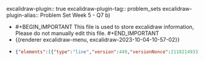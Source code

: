 excalidraw-plugin:: true
excalidraw-plugin-tag:: problem_sets
excalidraw-plugin-alias:: Problem Set Week 5 - Q7 b)

- #+BEGIN_IMPORTANT
  This file is used to store excalidraw information, Please do not manually edit this file.
  #+END_IMPORTANT
- {{renderer excalidraw-menu, excalidraw-2023-10-04-10-57-02}}
- ```json
  {"elements":[{"type":"line","version":449,"versionNonce":2118214933,"isDeleted":false,"id":"30qJ1FhbNAJQp6BigkOwy","fillStyle":"hachure","strokeWidth":1,"strokeStyle":"solid","roughness":1,"opacity":100,"angle":0,"x":593.1321258544922,"y":-240.26937103271484,"strokeColor":"#1e1e1e","backgroundColor":"transparent","width":0.68109130859375,"height":944.2900543212891,"seed":945659413,"groupIds":[],"frameId":null,"roundness":{"type":2},"boundElements":[],"updated":1696410294231,"link":null,"locked":false,"startBinding":null,"endBinding":null,"lastCommittedPoint":null,"startArrowhead":null,"endArrowhead":null,"points":[[0,0],[-0.68109130859375,944.2900543212891]]},{"type":"line","version":449,"versionNonce":747621883,"isDeleted":false,"id":"1t6fzo1B0X0nstKa4HLLV","fillStyle":"hachure","strokeWidth":1,"strokeStyle":"solid","roughness":1,"opacity":100,"angle":0,"x":593.6491851806641,"y":702.701286315918,"strokeColor":"#1e1e1e","backgroundColor":"transparent","width":843.9337022569443,"height":2.6712443033854925,"seed":998970229,"groupIds":[],"frameId":null,"roundness":{"type":2},"boundElements":[],"updated":1696410367201,"link":null,"locked":false,"startBinding":null,"endBinding":null,"lastCommittedPoint":null,"startArrowhead":null,"endArrowhead":null,"points":[[0,0],[843.9337022569443,-2.6712443033854925]]},{"type":"text","version":119,"versionNonce":713214709,"isDeleted":false,"id":"UYPIJAYylhw6lDG8FA0E7","fillStyle":"hachure","strokeWidth":1,"strokeStyle":"solid","roughness":1,"opacity":100,"angle":0,"x":1443.492039998372,"y":768.7331941392688,"strokeColor":"#1e1e1e","backgroundColor":"transparent","width":84.49990844726562,"height":25,"seed":1478679765,"groupIds":[],"frameId":null,"roundness":null,"boundElements":[],"updated":1696410370824,"link":null,"locked":false,"fontSize":20,"fontFamily":1,"text":"Quantity","textAlign":"left","verticalAlign":"top","containerId":null,"originalText":"Quantity","lineHeight":1.25,"baseline":16},{"type":"text","version":102,"versionNonce":108172373,"isDeleted":false,"id":"lBYZUHAgvTcAVRPOMJyQz","fillStyle":"hachure","strokeWidth":1,"strokeStyle":"solid","roughness":1,"opacity":100,"angle":0,"x":478.1349639892578,"y":-274.4784469604492,"strokeColor":"#1e1e1e","backgroundColor":"transparent","width":47.17994689941406,"height":25,"seed":364542517,"groupIds":[],"frameId":null,"roundness":null,"boundElements":[],"updated":1696410288841,"link":null,"locked":false,"fontSize":20,"fontFamily":1,"text":"Price","textAlign":"left","verticalAlign":"top","containerId":null,"originalText":"Price","lineHeight":1.25,"baseline":16},{"type":"line","version":365,"versionNonce":32858715,"isDeleted":true,"id":"7LJa7h_wI7ZkqZJNFEhFS","fillStyle":"hachure","strokeWidth":1,"strokeStyle":"solid","roughness":1,"opacity":100,"angle":0,"x":502.3050689697265,"y":358.4919204711914,"strokeColor":"#1971c2","backgroundColor":"transparent","width":463.34259033203125,"height":356.2621307373047,"seed":1832348565,"groupIds":[],"frameId":null,"roundness":{"type":2},"boundElements":[],"updated":1696410070333,"link":null,"locked":false,"startBinding":null,"endBinding":null,"lastCommittedPoint":null,"startArrowhead":null,"endArrowhead":null,"points":[[0,0],[463.34259033203125,356.2621307373047]]},{"type":"text","version":7,"versionNonce":1280099541,"isDeleted":true,"id":"tJQqkCSOImRct07ZkzjdH","fillStyle":"hachure","strokeWidth":1,"strokeStyle":"solid","roughness":1,"opacity":100,"angle":0,"x":1157.189712524414,"y":611.4722213745117,"strokeColor":"#1971c2","backgroundColor":"transparent","width":15.599990844726562,"height":25,"seed":516894965,"groupIds":[],"frameId":null,"roundness":null,"boundElements":[],"updated":1696410070333,"link":null,"locked":false,"fontSize":20,"fontFamily":1,"text":"D","textAlign":"left","verticalAlign":"top","containerId":null,"originalText":"D","lineHeight":1.25,"baseline":16},{"type":"line","version":94,"versionNonce":2137939707,"isDeleted":true,"id":"j2Tp0_DxZFxzd5GM8_mSC","fillStyle":"hachure","strokeWidth":1,"strokeStyle":"solid","roughness":1,"opacity":100,"angle":0,"x":700.6297760009766,"y":602.103630065918,"strokeColor":"#e03131","backgroundColor":"transparent","width":340.1942138671875,"height":365.5298767089844,"seed":1208437333,"groupIds":[],"frameId":null,"roundness":{"type":2},"boundElements":[],"updated":1696410070333,"link":null,"locked":false,"startBinding":null,"endBinding":null,"lastCommittedPoint":null,"startArrowhead":null,"endArrowhead":null,"points":[[0,0],[340.1942138671875,-365.5298767089844]]},{"type":"text","version":25,"versionNonce":1013408309,"isDeleted":true,"id":"-9aOtsY4T0aLmjeC-A6_Z","fillStyle":"hachure","strokeWidth":1,"strokeStyle":"solid","roughness":1,"opacity":100,"angle":0,"x":1070.1265411376953,"y":218.14167022705078,"strokeColor":"#e03131","backgroundColor":"transparent","width":12.159988403320312,"height":25,"seed":968177589,"groupIds":[],"frameId":null,"roundness":null,"boundElements":[],"updated":1696410070333,"link":null,"locked":false,"fontSize":20,"fontFamily":1,"text":"S","textAlign":"left","verticalAlign":"top","containerId":null,"originalText":"S","lineHeight":1.25,"baseline":16},{"type":"text","version":70,"versionNonce":32524219,"isDeleted":true,"id":"h24t2ao02a7nE4VixipXC","fillStyle":"hachure","strokeWidth":1,"strokeStyle":"solid","roughness":1,"opacity":100,"angle":0,"x":812.87939453125,"y":142.5457305908203,"strokeColor":"#1e1e1e","backgroundColor":"transparent","width":98.96403503417969,"height":45,"seed":839978683,"groupIds":[],"frameId":null,"roundness":null,"boundElements":[],"updated":1696410152842,"link":null,"locked":false,"fontSize":36,"fontFamily":1,"text":"Maria","textAlign":"left","verticalAlign":"top","containerId":null,"originalText":"Maria","lineHeight":1.25,"baseline":31},{"type":"text","version":360,"versionNonce":2114409365,"isDeleted":false,"id":"c9kuzWK12X-GBRe175_5U","fillStyle":"hachure","strokeWidth":1,"strokeStyle":"solid","roughness":1,"opacity":100,"angle":0,"x":943.7977600097656,"y":726.571533203125,"strokeColor":"#1e1e1e","backgroundColor":"transparent","width":17.779983520507812,"height":25,"seed":1280699125,"groupIds":[],"frameId":null,"roundness":null,"boundElements":[],"updated":1696410070333,"link":null,"locked":false,"fontSize":20,"fontFamily":1,"text":"15","textAlign":"left","verticalAlign":"top","containerId":null,"originalText":"15","lineHeight":1.25,"baseline":16},{"type":"text","version":18,"versionNonce":1199119419,"isDeleted":false,"id":"7GCoQ7QCRJpAYbQFaSZ_h","fillStyle":"hachure","strokeWidth":1,"strokeStyle":"solid","roughness":1,"opacity":100,"angle":0,"x":566.4755859375,"y":712.1106567382812,"strokeColor":"#1e1e1e","backgroundColor":"transparent","width":13.759994506835938,"height":25,"seed":564284277,"groupIds":[],"frameId":null,"roundness":null,"boundElements":[],"updated":1696410070333,"link":null,"locked":false,"fontSize":20,"fontFamily":1,"text":"0","textAlign":"left","verticalAlign":"top","containerId":null,"originalText":"0","lineHeight":1.25,"baseline":16},{"type":"text","version":10,"versionNonce":1566710005,"isDeleted":false,"id":"mvDtjuyLgpfKGzDviTOcw","fillStyle":"hachure","strokeWidth":1,"strokeStyle":"solid","roughness":1,"opacity":100,"angle":0,"x":720.279052734375,"y":725.298095703125,"strokeColor":"#1e1e1e","backgroundColor":"transparent","width":12.3599853515625,"height":25,"seed":483008661,"groupIds":[],"frameId":null,"roundness":null,"boundElements":[],"updated":1696410070333,"link":null,"locked":false,"fontSize":20,"fontFamily":1,"text":"5","textAlign":"left","verticalAlign":"top","containerId":null,"originalText":"5","lineHeight":1.25,"baseline":16},{"type":"text","version":12,"versionNonce":874503387,"isDeleted":false,"id":"OrIMBIg0X6_pdtFEbfhTR","fillStyle":"hachure","strokeWidth":1,"strokeStyle":"solid","roughness":1,"opacity":100,"angle":0,"x":838.6077880859375,"y":726.8147583007812,"strokeColor":"#1e1e1e","backgroundColor":"transparent","width":19.17999267578125,"height":25,"seed":1078299189,"groupIds":[],"frameId":null,"roundness":null,"boundElements":[],"updated":1696410070333,"link":null,"locked":false,"fontSize":20,"fontFamily":1,"text":"10","textAlign":"left","verticalAlign":"top","containerId":null,"originalText":"10","lineHeight":1.25,"baseline":16},{"type":"text","version":31,"versionNonce":66925141,"isDeleted":false,"id":"P1EeNh9e2tUSUfQPUcKuY","fillStyle":"hachure","strokeWidth":1,"strokeStyle":"solid","roughness":1,"opacity":100,"angle":0,"x":1044.567138671875,"y":726.2080688476562,"strokeColor":"#1e1e1e","backgroundColor":"transparent","width":27.999984741210938,"height":25,"seed":1054307963,"groupIds":[],"frameId":null,"roundness":null,"boundElements":[],"updated":1696410070333,"link":null,"locked":false,"fontSize":20,"fontFamily":1,"text":"20","textAlign":"left","verticalAlign":"top","containerId":null,"originalText":"20","lineHeight":1.25,"baseline":16},{"type":"freedraw","version":63,"versionNonce":728074619,"isDeleted":true,"id":"U3ty8MCjN5LJwZjYPR-ik","fillStyle":"hachure","strokeWidth":1,"strokeStyle":"solid","roughness":1,"opacity":100,"angle":0,"x":953.2654418945312,"y":699.4373779296875,"strokeColor":"#1971c2","backgroundColor":"transparent","width":296.95404052734375,"height":208.56246948242188,"seed":849739195,"groupIds":[],"frameId":null,"roundness":null,"boundElements":[],"updated":1696410070333,"link":null,"locked":false,"points":[[0,0],[-0.381591796875,-0.38153076171875],[-2.1038818359375,-1.19097900390625],[-5.75537109375,-3.0167236328125],[-10.1663818359375,-5.60198974609375],[-18.53558349609375,-8.95037841796875],[-21.88037109375,-12.29522705078125],[-32.0753173828125,-18.2288818359375],[-38.73284912109375,-22.051513671875],[-43.9390869140625,-26.33062744140625],[-57.70703125,-34.93511962890625],[-61.96826171875,-39.19635009765625],[-71.63543701171875,-45.3297119140625],[-83.65606689453125,-53.85223388671875],[-89.81085205078125,-59.07269287109375],[-92.681396484375,-60.02838134765625],[-103.204345703125,-66.28656005859375],[-111.57354736328125,-74.65570068359375],[-118.2667236328125,-79.676513671875],[-126.026123046875,-84.8470458984375],[-135.45794677734375,-90.78070068359375],[-141.20257568359375,-94.6104736328125],[-150.6343994140625,-101.45703125],[-160.49053955078125,-107.94696044921875],[-167.44049072265625,-111.88372802734375],[-172.09759521484375,-115.5958251953125],[-173.0318603515625,-116.53009033203125],[-184.1396484375,-124.13970947265625],[-185.05609130859375,-125.05615234375],[-189.795166015625,-127.8946533203125],[-195.88214111328125,-133.065185546875],[-200.9029541015625,-136.41357421875],[-206.073486328125,-140.6748046875],[-211.24761962890625,-144.9324951171875],[-214.74578857421875,-147.5213623046875],[-217.484375,-150.25994873046875],[-231.02764892578125,-160.4512939453125],[-236.20892333984375,-163.96014404296875],[-238.9617919921875,-166.7130126953125],[-247.6483154296875,-172.65380859375],[-256.01397705078125,-179.3505859375],[-262.1009521484375,-184.5211181640625],[-265.4493408203125,-186.1971435546875],[-268.212890625,-188.960693359375],[-269.12579345703125,-189.87356567382812],[-275.0594482421875,-194.13125610351562],[-276.88519287109375,-195.95700073242188],[-277.79803466796875,-196.869873046875],[-279.623779296875,-198.69561767578125],[-281.44952392578125,-200.52133178710938],[-285.10101318359375,-202.34707641601562],[-285.9996337890625,-203.24569702148438],[-287.71124267578125,-204.1407470703125],[-288.6241455078125,-205.05361938476562],[-289.415771484375,-205.05361938476562],[-289.9078369140625,-205.54925537109375],[-291.4554443359375,-205.54925537109375],[-295.666748046875,-208.10958862304688],[-296.501220703125,-208.10958862304688],[-296.95404052734375,-208.56246948242188],[-296.95404052734375,-208.56246948242188]],"lastCommittedPoint":null,"simulatePressure":true,"pressures":[]},{"type":"line","version":140,"versionNonce":212310331,"isDeleted":false,"id":"f2g9VOK6f-V8buTpWySlP","fillStyle":"hachure","strokeWidth":1,"strokeStyle":"solid","roughness":1,"opacity":100,"angle":0,"x":951.2435302734375,"y":702.3150634765625,"strokeColor":"#1971c2","backgroundColor":"transparent","width":353.81231689453125,"height":284.0846862792969,"seed":1320034229,"groupIds":[],"frameId":null,"roundness":{"type":2},"boundElements":[],"updated":1696410081934,"link":null,"locked":false,"startBinding":null,"endBinding":null,"lastCommittedPoint":null,"startArrowhead":null,"endArrowhead":null,"points":[[0,0],[-353.81231689453125,-284.0846862792969]]},{"type":"text","version":63,"versionNonce":745571061,"isDeleted":false,"id":"k06lxp9T1lx4qZp7BHntG","fillStyle":"hachure","strokeWidth":1,"strokeStyle":"solid","roughness":1,"opacity":100,"angle":0,"x":557.0986328125,"y":607.8843383789062,"strokeColor":"#1e1e1e","backgroundColor":"transparent","width":5.4199981689453125,"height":25,"seed":1087976117,"groupIds":[],"frameId":null,"roundness":null,"boundElements":[],"updated":1696410178099,"link":null,"locked":false,"fontSize":20,"fontFamily":1,"text":"1","textAlign":"left","verticalAlign":"top","containerId":null,"originalText":"1","lineHeight":1.25,"baseline":16},{"type":"text","version":79,"versionNonce":1400470939,"isDeleted":false,"id":"Ezwu06mU8nJ61orrbXr33","fillStyle":"hachure","strokeWidth":1,"strokeStyle":"solid","roughness":1,"opacity":100,"angle":0,"x":556.3628234863281,"y":506.79833984375,"strokeColor":"#1e1e1e","backgroundColor":"transparent","width":14.239990234375,"height":25,"seed":1844492443,"groupIds":[],"frameId":null,"roundness":null,"boundElements":[],"updated":1696410176554,"link":null,"locked":false,"fontSize":20,"fontFamily":1,"text":"2","textAlign":"left","verticalAlign":"top","containerId":null,"originalText":"2","lineHeight":1.25,"baseline":16},{"type":"text","version":431,"versionNonce":1264774869,"isDeleted":false,"id":"JlZy2s7nCJR4z3LjkLisr","fillStyle":"hachure","strokeWidth":1,"strokeStyle":"solid","roughness":1,"opacity":100,"angle":0,"x":555.4027938842773,"y":410.9455261230469,"strokeColor":"#1e1e1e","backgroundColor":"transparent","width":13.619979858398438,"height":25,"seed":1202975259,"groupIds":[],"frameId":null,"roundness":null,"boundElements":[],"updated":1696410174621,"link":null,"locked":false,"fontSize":20,"fontFamily":1,"text":"3","textAlign":"left","verticalAlign":"top","containerId":null,"originalText":"3","lineHeight":1.25,"baseline":16},{"type":"text","version":90,"versionNonce":70516603,"isDeleted":false,"id":"MS6V-bVO4aGNNkyifl_GG","fillStyle":"hachure","strokeWidth":1,"strokeStyle":"solid","roughness":1,"opacity":100,"angle":0,"x":551.2768020629883,"y":318.82476806640625,"strokeColor":"#1e1e1e","backgroundColor":"transparent","width":12.79998779296875,"height":25,"seed":1698964885,"groupIds":[],"frameId":null,"roundness":null,"boundElements":[],"updated":1696410180211,"link":null,"locked":false,"fontSize":20,"fontFamily":1,"text":"4","textAlign":"left","verticalAlign":"top","containerId":null,"originalText":"4","lineHeight":1.25,"baseline":16},{"type":"line","version":28,"versionNonce":871198581,"isDeleted":true,"id":"q6NxAINu3kiIQDkeYauS0","fillStyle":"hachure","strokeWidth":1,"strokeStyle":"solid","roughness":1,"opacity":100,"angle":0,"x":730.3038330078125,"y":570.0165405273438,"strokeColor":"#1971c2","backgroundColor":"transparent","width":18.6282958984375,"height":47.6119384765625,"seed":539263701,"groupIds":[],"frameId":null,"roundness":{"type":2},"boundElements":[],"updated":1696410131699,"link":null,"locked":false,"startBinding":null,"endBinding":null,"lastCommittedPoint":null,"startArrowhead":null,"endArrowhead":null,"points":[[0,0],[0,0],[-16.677734375,17.56207275390625],[1.9505615234375,47.6119384765625]]},{"type":"text","version":2,"versionNonce":608214459,"isDeleted":true,"id":"le5ydEsYGEWKZB9PmT-rg","fillStyle":"hachure","strokeWidth":1,"strokeStyle":"solid","roughness":1,"opacity":100,"angle":0,"x":732,"y":617,"strokeColor":"#1971c2","backgroundColor":"transparent","width":9.999984741210938,"height":25,"seed":2111338779,"groupIds":[],"frameId":null,"roundness":null,"boundElements":[],"updated":1696410130709,"link":null,"locked":false,"fontSize":20,"fontFamily":1,"text":"","textAlign":"left","verticalAlign":"top","containerId":null,"originalText":"","lineHeight":1.25,"baseline":16},{"type":"text","version":21,"versionNonce":1540669781,"isDeleted":false,"id":"sliUaYOrka6h_Mq-rZvpR","fillStyle":"hachure","strokeWidth":1,"strokeStyle":"solid","roughness":1,"opacity":100,"angle":0,"x":719.5885009765625,"y":600.3828125,"strokeColor":"#1971c2","backgroundColor":"transparent","width":54.97993469238281,"height":25,"seed":641062453,"groupIds":[],"frameId":null,"roundness":null,"boundElements":[],"updated":1696410137857,"link":null,"locked":false,"fontSize":20,"fontFamily":1,"text":"Maria","textAlign":"left","verticalAlign":"top","containerId":null,"originalText":"Maria","lineHeight":1.25,"baseline":16},{"type":"text","version":26,"versionNonce":2058471771,"isDeleted":false,"id":"4HbS24aZ8sd6h-RqWH9eT","fillStyle":"hachure","strokeWidth":1,"strokeStyle":"solid","roughness":1,"opacity":100,"angle":0,"x":556.5088500976562,"y":232.4095458984375,"strokeColor":"#1e1e1e","backgroundColor":"transparent","width":12.3599853515625,"height":25,"seed":2017781397,"groupIds":[],"frameId":null,"roundness":null,"boundElements":[],"updated":1696410231591,"link":null,"locked":false,"fontSize":20,"fontFamily":1,"text":"5","textAlign":"left","verticalAlign":"top","containerId":null,"originalText":"5","lineHeight":1.25,"baseline":16},{"type":"text","version":41,"versionNonce":916297659,"isDeleted":false,"id":"ml1vmLV5KlaZKbGpESHAn","fillStyle":"hachure","strokeWidth":1,"strokeStyle":"solid","roughness":1,"opacity":100,"angle":0,"x":558.3727722167969,"y":143.54238891601562,"strokeColor":"#1e1e1e","backgroundColor":"transparent","width":12.79998779296875,"height":25,"seed":770535067,"groupIds":[],"frameId":null,"roundness":null,"boundElements":[],"updated":1696410238857,"link":null,"locked":false,"fontSize":20,"fontFamily":1,"text":"6","textAlign":"left","verticalAlign":"top","containerId":null,"originalText":"6","lineHeight":1.25,"baseline":16},{"type":"text","version":57,"versionNonce":2115587093,"isDeleted":false,"id":"K26qw4c3oTGhM9wynh2Jr","fillStyle":"hachure","strokeWidth":1,"strokeStyle":"solid","roughness":1,"opacity":100,"angle":0,"x":563.570556640625,"y":67.0322265625,"strokeColor":"#1e1e1e","backgroundColor":"transparent","width":10.759994506835938,"height":25,"seed":155264251,"groupIds":[],"frameId":null,"roundness":null,"boundElements":[],"updated":1696410249575,"link":null,"locked":false,"fontSize":20,"fontFamily":1,"text":"7","textAlign":"left","verticalAlign":"top","containerId":null,"originalText":"7","lineHeight":1.25,"baseline":16},{"type":"text","version":55,"versionNonce":1046432085,"isDeleted":false,"id":"gvsspo-Ddlpep84PyUANP","fillStyle":"hachure","strokeWidth":1,"strokeStyle":"solid","roughness":1,"opacity":100,"angle":0,"x":556.0519409179688,"y":-18.1060791015625,"strokeColor":"#1e1e1e","backgroundColor":"transparent","width":15.29998779296875,"height":25,"seed":1766525653,"groupIds":[],"frameId":null,"roundness":null,"boundElements":[],"updated":1696410257201,"link":null,"locked":false,"fontSize":20,"fontFamily":1,"text":"8","textAlign":"left","verticalAlign":"top","containerId":null,"originalText":"8","lineHeight":1.25,"baseline":16},{"type":"text","version":52,"versionNonce":1850525653,"isDeleted":false,"id":"fcIy98cNVAdItdOI2B3OH","fillStyle":"hachure","strokeWidth":1,"strokeStyle":"solid","roughness":1,"opacity":100,"angle":0,"x":557.3935852050781,"y":-93.6602783203125,"strokeColor":"#1e1e1e","backgroundColor":"transparent","width":12.17999267578125,"height":25,"seed":1861770011,"groupIds":[],"frameId":null,"roundness":null,"boundElements":[],"updated":1696410263507,"link":null,"locked":false,"fontSize":20,"fontFamily":1,"text":"9","textAlign":"left","verticalAlign":"top","containerId":null,"originalText":"9","lineHeight":1.25,"baseline":16},{"type":"text","version":25,"versionNonce":2124292725,"isDeleted":false,"id":"AUknbh6odQ_i9Pr4wYiVD","fillStyle":"hachure","strokeWidth":1,"strokeStyle":"solid","roughness":1,"opacity":100,"angle":0,"x":561.1708068847656,"y":-182.51904296875,"strokeColor":"#1e1e1e","backgroundColor":"transparent","width":19.17999267578125,"height":25,"seed":1215767701,"groupIds":[],"frameId":null,"roundness":null,"boundElements":[],"updated":1696410286874,"link":null,"locked":false,"fontSize":20,"fontFamily":1,"text":"10","textAlign":"left","verticalAlign":"top","containerId":null,"originalText":"10","lineHeight":1.25,"baseline":16},{"type":"line","version":88,"versionNonce":7755323,"isDeleted":false,"id":"tnVBanygKQID6XXMwMSNA","fillStyle":"hachure","strokeWidth":1,"strokeStyle":"solid","roughness":1,"opacity":100,"angle":0,"x":591.8045586480036,"y":-173.91966586642798,"strokeColor":"#e03131","backgroundColor":"transparent","width":465.068868001302,"height":873.1665632459851,"seed":1063123573,"groupIds":[],"frameId":null,"roundness":{"type":2},"boundElements":[],"updated":1696410307673,"link":null,"locked":false,"startBinding":null,"endBinding":null,"lastCommittedPoint":null,"startArrowhead":null,"endArrowhead":null,"points":[[0,0],[465.068868001302,873.1665632459851]]},{"type":"text","version":7,"versionNonce":945806453,"isDeleted":false,"id":"rfdDiwcz3itTAYsnIOv_1","fillStyle":"hachure","strokeWidth":1,"strokeStyle":"solid","roughness":1,"opacity":100,"angle":0,"x":809.9815402560764,"y":428.93215942382807,"strokeColor":"#e03131","backgroundColor":"transparent","width":66.7999267578125,"height":25,"seed":1168889941,"groupIds":[],"frameId":null,"roundness":null,"boundElements":[],"updated":1696410312902,"link":null,"locked":false,"fontSize":20,"fontFamily":1,"text":"Stefan","textAlign":"left","verticalAlign":"top","containerId":null,"originalText":"Stefan","lineHeight":1.25,"baseline":16},{"type":"line","version":28,"versionNonce":1173781339,"isDeleted":true,"id":"u1fCMk9JFHb1K_WLJMqA3","fillStyle":"hachure","strokeWidth":1,"strokeStyle":"solid","roughness":1,"opacity":100,"angle":0,"x":999.6842990451389,"y":63.46242607964405,"strokeColor":"#9c36b5","backgroundColor":"transparent","width":156.57877604166674,"height":25.65863715277777,"seed":192753147,"groupIds":[],"frameId":null,"roundness":{"type":2},"boundElements":[],"updated":1696410327571,"link":null,"locked":false,"startBinding":null,"endBinding":null,"lastCommittedPoint":null,"startArrowhead":null,"endArrowhead":null,"points":[[0,0],[156.57877604166674,25.65863715277777]]},{"type":"text","version":2,"versionNonce":626905717,"isDeleted":true,"id":"jdVm85fPqYyB9UnLn7hA8","fillStyle":"hachure","strokeWidth":1,"strokeStyle":"solid","roughness":1,"opacity":100,"angle":0,"x":1157.7593180338542,"y":86.70993720160584,"strokeColor":"#9c36b5","backgroundColor":"transparent","width":9.999984741210938,"height":25,"seed":1566326037,"groupIds":[],"frameId":null,"roundness":null,"boundElements":[],"updated":1696410326507,"link":null,"locked":false,"fontSize":20,"fontFamily":1,"text":"","textAlign":"left","verticalAlign":"top","containerId":null,"originalText":"","lineHeight":1.25,"baseline":16},{"type":"text","version":16,"versionNonce":1437435989,"isDeleted":false,"id":"k3A6ZXNPVSbit9oh_TS-w","fillStyle":"hachure","strokeWidth":1,"strokeStyle":"solid","roughness":1,"opacity":100,"angle":0,"x":1149.920166015625,"y":723.2137756347656,"strokeColor":"#1e1e1e","backgroundColor":"transparent","width":26.5999755859375,"height":25,"seed":2007298523,"groupIds":[],"frameId":null,"roundness":null,"boundElements":[],"updated":1696410348491,"link":null,"locked":false,"fontSize":20,"fontFamily":1,"text":"25","textAlign":"left","verticalAlign":"top","containerId":null,"originalText":"25","lineHeight":1.25,"baseline":16},{"type":"text","version":37,"versionNonce":1951246331,"isDeleted":false,"id":"6dK6XOH2kL6kcfAWbJFK5","fillStyle":"hachure","strokeWidth":1,"strokeStyle":"solid","roughness":1,"opacity":100,"angle":0,"x":1259.2813991970486,"y":726.4847852918836,"strokeColor":"#1e1e1e","backgroundColor":"transparent","width":27.379974365234375,"height":25,"seed":1973644315,"groupIds":[],"frameId":null,"roundness":null,"boundElements":[],"updated":1696410353307,"link":null,"locked":false,"fontSize":20,"fontFamily":1,"text":"30","textAlign":"left","verticalAlign":"top","containerId":null,"originalText":"30","lineHeight":1.25,"baseline":16},{"type":"text","version":60,"versionNonce":1625953589,"isDeleted":false,"id":"g2snkgBzLHvgPnU0dTOLp","fillStyle":"hachure","strokeWidth":1,"strokeStyle":"solid","roughness":1,"opacity":100,"angle":0,"x":1363.0806342230903,"y":724.4255947536892,"strokeColor":"#1e1e1e","backgroundColor":"transparent","width":25.979965209960938,"height":25,"seed":1641686331,"groupIds":[],"frameId":null,"roundness":null,"boundElements":[],"updated":1696410359558,"link":null,"locked":false,"fontSize":20,"fontFamily":1,"text":"35","textAlign":"left","verticalAlign":"top","containerId":null,"originalText":"35","lineHeight":1.25,"baseline":16},{"type":"line","version":290,"versionNonce":968980405,"isDeleted":false,"id":"CzUGYYqAbWwqsDcvQcFdK","fillStyle":"hachure","strokeWidth":1,"strokeStyle":"solid","roughness":1,"opacity":100,"angle":0,"x":1368.3430853949653,"y":699.9402567545573,"strokeColor":"#9c36b5","backgroundColor":"transparent","width":770.0525580512151,"height":458.5670301649306,"seed":238527573,"groupIds":[],"frameId":null,"roundness":{"type":2},"boundElements":[],"updated":1696410398440,"link":null,"locked":false,"startBinding":null,"endBinding":null,"lastCommittedPoint":null,"startArrowhead":null,"endArrowhead":null,"points":[[0,0],[-770.0525580512151,-458.5670301649306]]},{"type":"text","version":17,"versionNonce":2037860725,"isDeleted":false,"id":"R4kMZWdt10qpkNkQX4FZD","fillStyle":"hachure","strokeWidth":1,"strokeStyle":"solid","roughness":1,"opacity":100,"angle":0,"x":1131.6655680338542,"y":489.30932278103296,"strokeColor":"#9c36b5","backgroundColor":"transparent","width":69.23992919921875,"height":25,"seed":408211061,"groupIds":[],"frameId":null,"roundness":null,"boundElements":[],"updated":1696410411053,"link":null,"locked":false,"fontSize":20,"fontFamily":1,"text":"Market","textAlign":"left","verticalAlign":"top","containerId":null,"originalText":"Market","lineHeight":1.25,"baseline":16}],"files":{},"appState":{"gridSize":null,"viewBackgroundColor":"#ffffff","zoom":{"value":0.9},"offsetTop":0,"offsetLeft":0,"scrollX":-18.332234700520956,"scrollY":280.69067721896704,"viewModeEnabled":false,"zenModeEnabled":false}}
  ```